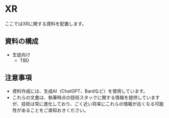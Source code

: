 # XR

ここではXRに関する資料を配置します。

## 資料の構成

- 生徒向け
  - TBD

## 注意事項

- 資料作成には、生成AI（ChatGPT、Bardなど）を使用しています。
- これらの文書は、執筆時点の技術スタックに関する情報を提供していますが、技術は常に進化しており、ごく近い将来にこれらの情報が古くなる可能性があることをご承知おきください。
